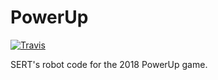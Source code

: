 # PowerUp

[![Travis][travis-img]][travis-url]

SERT's robot code for the 2018 PowerUp game.

[travis-img]: https://img.shields.io/travis/SouthEugeneRoboticsTeam/PowerUp-2018/development.svg?style=flat-square
[travis-url]: https://travis-ci.org/SouthEugeneRoboticsTeam/PowerUp-2018
